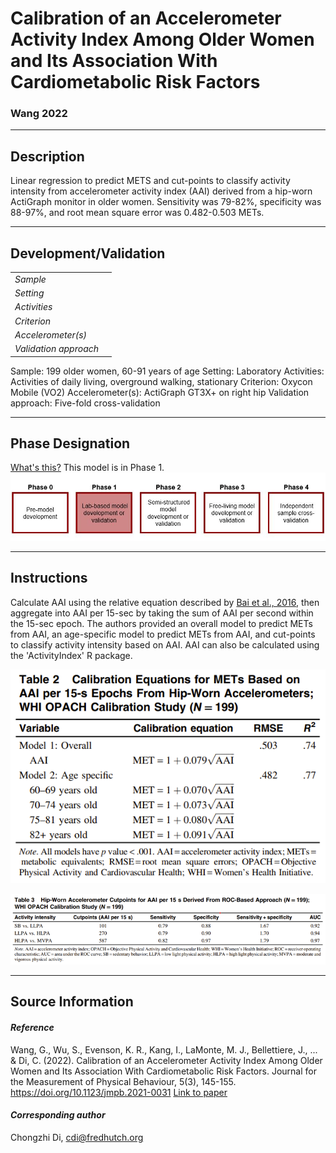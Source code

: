 # Calibration of an Accelerometer Activity Index Among Older Women and Its Association With Cardiometabolic Risk Factors
### Wang 2022
---

## Description
Linear regression to predict METS and cut-points to classify activity intensity from accelerometer activity index (AAI) derived from a hip-worn ActiGraph monitor in older women. Sensitivity was 79-82%, specificity was 88-97%, and root mean square error was 0.482-0.503 METs.


---

## Development/Validation

|  |  |
| ------------- | ------------- |
| *Sample*  | |
| *Setting*  | |
| *Activities*  |   |
| *Criterion* |   |
| *Accelerometer(s)* |   |
| *Validation approach* |   |
Sample: 199 older women, 60-91 years of age
Setting: Laboratory
Activities: Activities of daily living, overground walking, stationary
Criterion: Oxycon Mobile (VO2) 
Accelerometer(s): ActiGraph GT3X+ on right hip
Validation approach: Five-fold cross-validation

---
## Phase Designation
[What's this?](https://github.com/clevengerkimberly/AccelerometerRepository/blob/a76916ebe2a6002b20cdc6ef39c889d62ce9d6ae/phase%20_images/phase.md)
This model is in Phase 1.
![image](https://github.com/clevengerkimberly/AccelerometerRepository/blob/main/phase%20_images/Phase1.JPG)

---
## Instructions
Calculate AAI using the relative equation described by [Bai et al., 2016](https://doi.org/10.1371/journal.pone.0160644), then aggregate into AAI per 15-sec by taking the sum of AAI per second within the 15-sec epoch. The authors provided an overall model to predict METs from AAI, an age-specific model to predict METs from AAI, and cut-points to classify activity intensity based on AAI. AAI can also be calculated using the 'ActivityIndex' R package.

![image](https://github.com/clevengerkimberly/AccelerometerRepository/blob/main/Wang2022/wang1.png)

![image](https://github.com/clevengerkimberly/AccelerometerRepository/blob/main/Wang2022/wang2.png)

---
## Source Information
#### *Reference*
Wang, G., Wu, S., Evenson, K. R., Kang, I., LaMonte, M. J., Bellettiere, J., ... & Di, C. (2022). Calibration of an Accelerometer Activity Index Among Older Women and Its Association With Cardiometabolic Risk Factors. Journal for the Measurement of Physical Behaviour, 5(3), 145-155. https://doi.org/10.1123/jmpb.2021-0031 [Link to paper](https://github.com/clevengerkimberly/AccelerometerRepository/blob/main/Wang2022/wang.pdf)



#### *Corresponding author*
Chongzhi Di, cdi@fredhutch.org 
